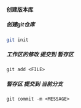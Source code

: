 #### 创建版本库

##### 创建git仓库

``` bash
git init
```

##### 工作区的修改 提交到 暂存区

``` base
git add <FILE>
```

##### 暂存区 提交到 当前分支

``` base
git commit -m <MESSAGE>
```
